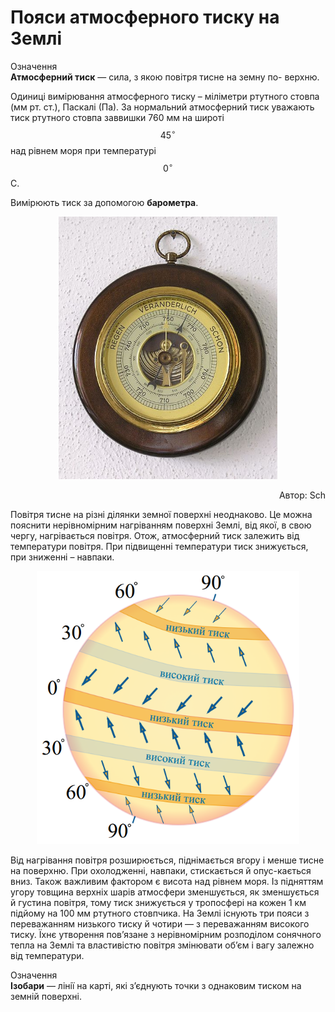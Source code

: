 Пояси атмосферного тиску на Землi
=================================

<div class="eoz-wrap">
<span class="eoz">Означення</span>
<div class="eoz-text">
<b>Атмосферний тиск</b> — сила, з якою повiтря тисне на земну по-
верхню.
</div>
</div>

Одиниці вимірювання атмосферного тиску – міліметри ртутного стовпа (мм рт. ст.), Паскалі (Па). За нормальний атмосферний тиск уважають тиск
ртутного стовпа заввишки 760 мм на широті $$45^{\circ}$$ над рівнем моря
при температурі $$0^{\circ}$$С.

Вимірюють тиск за допомогою **барометра**.

<div align="center">
<img src="2.jpg" width="350">
<p align="right">Автор: <span class="p1">Sch</span></p>
</div>

Повітря тисне на різні ділянки земної поверхні неоднаково. Це можна
пояснити нерівномірним нагріванням поверхні Землі, від якої, в свою
чергу, нагрівається повітря. Отож, атмосферний тиск залежить від
температури повітря. При підвищенні температури тиск знижується, при
зниженні – навпаки.

<div align="center">
<img src="3.png" width="420">
</div>

Від нагрівання повітря розширюється, піднімається вгору і менше тисне на
поверхню. При охолодженні, навпаки, стискається й опус-кається вниз.
Також важливим фактором є висота над рівнем моря. Із підняттям угору
товщина верхніх шарів атмосфери зменшується, як зменшується й густина
повітря, тому тиск знижується у тропосфері на кожен 1 км підйому на 100
мм ртутного стовпчика. На Землі існують три пояси з переважанням
низького тиску й чотири — з переважанням високого тиску. Їхнє утворення
пов’язане з нерівномірним розподілом сонячного тепла на Землі та
властивістю повітря змінювати об’єм і вагу залежно від температури.


<div class="eoz-wrap">
<span class="eoz">Означення</span>
<div class="eoz-text">
<b>Iзобари</b> — лiнiї на картi, якi з’єднують точки з однаковим тиском
на земнiй поверхнi.
</div>
</div>
